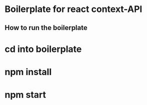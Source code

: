 # Boilerplate for react context-API

## How to run the boilerplate

# cd into boilerplate

# npm install

# npm start
